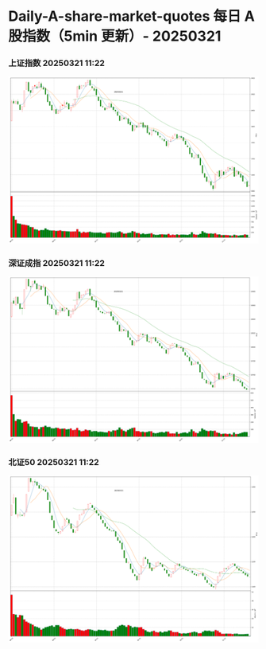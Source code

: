
# Daily-A-share-market-quotes 每日 A 股指数（5min 更新）- 20250321

### 上证指数 20250321 11:22
![](./fig/2025/3/20250321-sh000001.png)

### 深证成指 20250321 11:22
![](./fig/2025/3/20250321-sz399001.png)

### 北证50 20250321 11:22
![](./fig/2025/3/20250321-bj899050.png)
